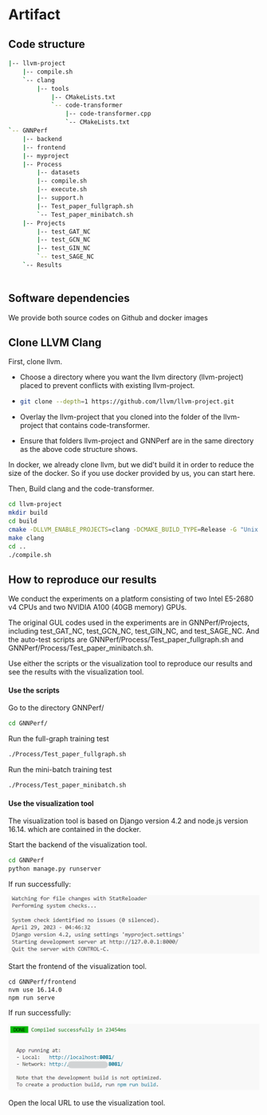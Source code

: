 # Artifact

## Code structure
```sh
|-- llvm-project
	|-- compile.sh
	`-- clang
		|-- tools
			|-- CMakeLists.txt
			`-- code-transformer
				|-- code-transformer.cpp
				`-- CMakeLists.txt
`-- GNNPerf
	|-- backend
	|-- frontend
	|-- myproject
	|-- Process
		|-- datasets
		|-- compile.sh
		|-- execute.sh
		|-- support.h
		|-- Test_paper_fullgraph.sh
		`-- Test_paper_minibatch.sh
	|-- Projects
		|-- test_GAT_NC
		|-- test_GCN_NC
		|-- test_GIN_NC
		`-- test_SAGE_NC
	`-- Results
	
```


## Software dependencies 

We provide both source codes on Github and docker images

## Clone LLVM Clang

First, clone llvm.

- Choose a directory where you want the llvm directory (llvm-project) placed to prevent conflicts with existing llvm-project. 

- ```sh
  git clone --depth=1 https://github.com/llvm/llvm-project.git
  ```

- Overlay the llvm-project that you cloned into the folder of the llvm-project that contains code-transformer. 
- Ensure that folders llvm-project and GNNPerf are in the same directory as the above code structure shows.

In docker, we already clone llvm, but we did't build it in order to reduce the size of the docker. So if you use docker provided by us, you can start here. 

Then, Build clang and the code-transformer. 

```sh
cd llvm-project
mkdir build
cd build
cmake -DLLVM_ENABLE_PROJECTS=clang -DCMAKE_BUILD_TYPE=Release -G "Unix Makefiles" ../llvm
make clang
cd ..
./compile.sh
```

## How to reproduce our results 

We conduct the experiments on a platform consisting of two Intel E5-2680 v4 CPUs and two NVIDIA A100 (40GB memory) GPUs. 

The original GUL codes used in the experiments are in GNNPerf/Projects, including test_GAT_NC, test_GCN_NC, test_GIN_NC, and test_SAGE_NC. And the auto-test scripts are GNNPerf/Process/Test_paper_fullgraph.sh and GNNPerf/Process/Test_paper_minibatch.sh. 

Use either the scripts or the visualization tool to reproduce our results and see the results with the visualization tool. 

#### Use the scripts

Go to the directory GNNPerf/

```sh
cd GNNPerf/
```

Run the full-graph training test

```sh
./Process/Test_paper_fullgraph.sh
```

Run the mini-batch training test

```sh
./Process/Test_paper_minibatch.sh
```

#### Use the visualization tool

The visualization tool is based on Django version 4.2 and node.js version 16.14. which are contained in the docker. 

Start the backend of the visualization tool.

```sh
cd GNNPerf
python manage.py runserver
```

If run successfully: 

![starting backend successfully](./README_figures/starting_backend_successfully.png)

Start the frontend of the visualization tool.

```
cd GNNPerf/frontend
nvm use 16.14.0
npm run serve
```

If run successfully:

![starting frontend successfully](./README_figures/starting_frontend_successfully.png)

Open the local URL to use the visualization tool. 